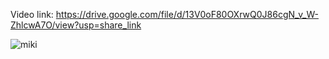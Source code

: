 Video link:
https://drive.google.com/file/d/13V0oF80OXrwQ0J86cgN_v_W-ZhlcwA7O/view?usp=share_link


![miki](https://user-images.githubusercontent.com/85794958/205489523-a66bdefa-8a57-4a6a-9449-b97f88778efd.png)



